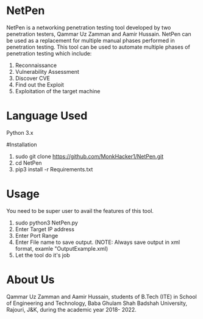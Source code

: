 # NetPen
NetPen is a networking penetration testing tool developed by two penetration testers, Qammar Uz Zamman and Aamir Hussain. NetPen can be used as a replacement for multiple manual phases performed in penetration testing. This tool can be used to automate multiple phases of penetration testing which include:
1. Reconnaissance
2. Vulnerability Assessment
3. Discover CVE
4. Find out the Exploit
5. Exploitation of the target machine

# Language Used
  Python 3.x

#Installation
 1. sudo git clone https://github.com/MonkHacker1/NetPen.git
 2. cd NetPen
 3. pip3 install -r Requirements.txt 
 
# Usage
You need to be super user to avail the features of this tool.
1. sudo python3 NetPen.py
2. Enter Target IP address
3. Enter Port Range
4. Enter File name to save output. (NOTE: Always save output in xml format, examle "OutputExample.xml)
5. Let the tool do it's job



# About Us
Qammar Uz Zamman and Aamir Hussain, students of  B.Tech (ITE) in School of Engineering and Technology, Baba Ghulam Shah Badshah University, Rajouri, J&K, during the academic year 2018- 2022.
